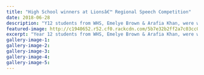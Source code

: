 ```yaml
---
title: "High School winners at Lionsâ€™ Regional Speech Competition"
date: 2018-06-28
description: "Y12 students from WHS, Emelye Brown & Arafia Khan, were winners at the recent Lionsâ€™ Regional Speech Comp..."
featured-image: http://c1940652.r52.cf0.rackcdn.com/5b7e32b2ff2a7c03cc0002d0/Speech-comp-rcp-280-28-june.gif
excerpt: "Year 12 students from WHS, Emelye Brown & Arafia Khan, were winners at the recent Lionsâ€™ Regional Speech Competition"
gallery-image-1: 
gallery-image-2: 
gallery-image-3: 
gallery-image-4: 
gallery-image-5: 
---
```


